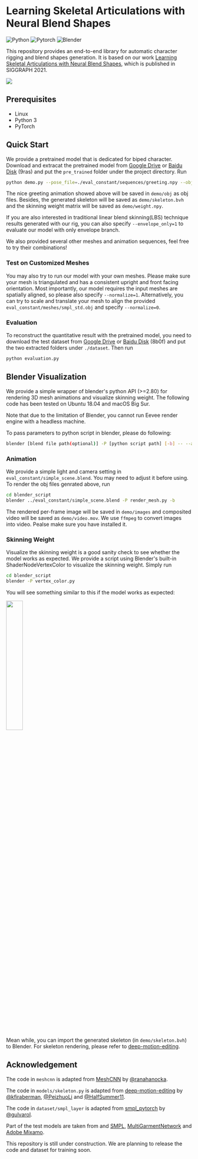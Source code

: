 # Learning Skeletal Articulations with Neural Blend Shapes

![Python](https://img.shields.io/badge/Python->=3.7-Blue?logo=python)  ![Pytorch](https://img.shields.io/badge/PyTorch->=1.6.0-Red?logo=pytorch)
![Blender](https://img.shields.io/badge/Blender-%3E=2.8-Orange?logo=blender)

This repository provides an end-to-end library for automatic character rigging and blend shapes generation.  It is based on our work [Learning Skeletal Articulations with Neural Blend Shapes](https://peizhuoli.github.io/neural-blend-shapes/index.html), which is published in SIGGRAPH 2021.

<img src="https://peizhuoli.github.io/neural-blend-shapes/images/video_teaser.gif" slign="center">

## Prerequisites

- Linux
- Python 3
- PyTorch

## Quick Start

We provide a pretrained model that is dedicated for biped character. Download and extracat the pretrained model from [Google Drive](https://drive.google.com/file/d/1S_JQY2N4qx1V6micWiIiNkHercs557rG/view?usp=sharing) or [Baidu Disk](https://pan.baidu.com/s/1y8iBqf1QfxcPWO0AWd2aVw) (9ras) and put the `pre_trained` folder under the project directory. Run

~~~bash
python demo.py --pose_file=./eval_constant/sequences/greeting.npy --obj_path=./eval_constant/meshes/maynard.obj
~~~

The nice greeting animation showed above will be saved in `demo/obj` as obj files. Besides, the generated skeleton will be saved as `demo/skeleton.bvh` and the skinning weight matrix will be saved as `demo/weight.npy`.

If you are also interested in traditional linear blend skinning(LBS) technique results generated with our rig, you can also specify `--envelope_only=1` to evaluate our model with only envelope branch.

We also provided several other meshes and animation sequences, feel free to try their combinations!

### Test on Customized Meshes

You may also try to run our model with your own meshes. Please make sure your mesh is triangulated and has a consistent upright and front facing orientation. Most importantly, our model requires the input meshes are spatially aligned, so please also specify `--normalize=1`. Alternatively, you can try to scale and translate your mesh to align the provided `eval_constant/meshes/smpl_std.obj` and specify `--normalize=0`.

### Evaluation

To reconstruct the quantitative result with the pretrained model, you need to download the test dataset from [Google Drive](https://drive.google.com/file/d/1RwdnnFYT30L8CkUb1E36uQwLNZd1EmvP/view?usp=sharing) or [Baidu Disk](https://pan.baidu.com/s/1c5QCQE3RXzqZo6PeYjhtqQ) (8b0f) and put the two extracted folders under `./dataset`. Then run

~~~bash
python evaluation.py
~~~



## Blender Visualization

We provide a simple wrapper of blender's python API (>=2.80) for rendering 3D mesh animations and visualize skinning weight. The following code has been tested on Ubuntu 18.04 and macOS Big Sur.

Note that due to the limitation of Blender, you cannot run Eevee render engine with a headless machine. 

To pass parameters to python script in blender, please do following:

~~~bash
blender [blend file path(optional)] -P [python script path] [-b] -- --arg1 [ARG1] --arg2 [ARG2]
~~~



### Animation

We provide a simple light and camera setting in `eval_constant/simple_scene.blend`. You may need to adjust it before using. To render the obj files genrated above, run

~~~bash
cd blender_script
blender ../eval_constant/simple_scene.blend -P render_mesh.py -b
~~~

The rendered per-frame image will be saved in `demo/images` and composited video will be saved as `demo/video.mov`. We use `ffmpeg` to convert images into video. Pealse make sure you have installed it.

### Skinning Weight

Visualize the skinning weight is a good sanity check to see whether the model works as expected. We provide a script using Blender's built-in ShaderNodeVertexColor to visualize the skinning weight. Simply run

~~~bash
cd blender_script
blender -P vertex_color.py
~~~

You will see something similar to this if the model works as expected:

<img src="https://peizhuoli.github.io/neural-blend-shapes/images/skinning_vis.png" slign="center" width="30%">

Mean while, you can import the generated skeleton (in `demo/skeleton.bvh`) to Blender. For skeleton rendering, please refer to [deep-motion-editing](https://github.com/DeepMotionEditing/deep-motion-editing).

## Acknowledgement

The code in `meshcnn` is adapted from [MeshCNN](https://github.com/ranahanocka/MeshCNN) by [@ranahanocka](https://github.com/ranahanocka/).

The code in `models/skeleton.py` is adapted from [deep-motion-editing](https://github.com/DeepMotionEditing/deep-motion-editing) by [@kfiraberman](https://github.com/kfiraberman), [@PeizhuoLi](https://github.com/PeizhuoLi) and [@HalfSummer11](https://github.com/HalfSummer11).

The code in `dataset/smpl_layer` is adapted from [smpl_pytorch](https://github.com/gulvarol/smplpytorch) by [@gulvarol](https://github.com/gulvarol).

Part of the test models are taken from and [SMPL](https://smpl.is.tue.mpg.de/en), [MultiGarmentNetwork](https://github.com/bharat-b7/MultiGarmentNetwork) and [Adobe Mixamo](https://www.mixamo.com).



This repository is still under construction. We are planning to release the code and dataset for training soon.